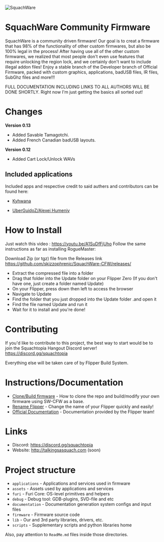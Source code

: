 ![SquachWare](https://user-images.githubusercontent.com/16942638/211815956-4dd70fca-97d8-49c5-a98b-08f2c7fa8786.jpg)


# SquachWare Community Firmware
SquachWare is a community driven firmware!  Our goal is to creat a firmware that has 98% of the functionality of other custom firmwares, but also be 100% legal in the process!  After having use all of the other custom firmwares, we realized that most people don't even use features that require unlocking the region lock, and we certainly don't want to include illegal addon files!  Enjoy a stable branch of the Developer branch of Official Firmware, packed with custom graphics, applications, badUSB files, IR files, SubGhz files and more!!!

FULL DOCUMENTATION INCLUDING LINKS TO ALL AUTHORS WILL BE DONE SHORTLY.
Right now I'm just getting the basics all sorted out!

# Changes
**Version 0.13**
- Added Savable Tamagotchi.
- Added French Canadian badUSB layouts.

**Version 0.12**
- Added Cart Lock/Unlock WAVs

## Included applications
Included apps and respective credit to said authers and contributors can be found here:

- [Kyhwana](https://github.com/kyhwana/latest_flipper_zero_apps)

- [UberGuidoZ/Alexei Humeniy](https://github.com/UberGuidoZ/Flipper/tree/main/Applications/Official)


# How to Install
Just watch this video : https://youtu.be/A1SuDfFjUho
Follow the same instructions as far as installing RogueMaster:

Download Zip (or tgz) file from the Releases link https://github.com/skizzophrenic/SquachWare-CFW/releases/
- Extract the compressed file into a folder
- Drag that folder into the Update folder on your Flipper Zero (If you don't have one, just create a folder named Update)
- On your Flipper, press down then left to access the browser
- Navigate to Update
- Find the folder that you just dropped into the Update folder .and open it
- Find the file named Update and run it
- Wait for it to install and you're done!

# Contributing
If you'd like to contribute to this project, the best way to start would be to join the Squachtopia Hangout Discord server! https://discord.gg/squachtopia

Everything else will be taken care of by Flipper Build System.

# Instructions/Documentation
- [Clone/Build firmware](https://github.com/CanadianSike/SquachWare-CFW/blob/dev/documentation/CloneFW.md) - How to clone the repo and build/modify your own firmware using SW-CFW as a base.
- [Rename Flipper](https://github.com/CanadianSike/SquachWare-CFW/blob/dev/documentation/NameChange.md) - Change the name of your Flipper quickly and easily!
- [Official Documentation](https://github.com/CanadianSike/SquachWare-CFW/blob/dev/documentation/OfficialDocumentation.md) - Documentation provided by the Flipper team!

# Links
- Discord: https://discord.gg/squachtopia
- Website: http://talkingsasquach.com (soon)


# Project structure
- `applications`    - Applications and services used in firmware
- `assets`          - Assets used by applications and services
- `furi`            - Furi Core: OS-level primitives and helpers
- `debug`           - Debug tool: GDB-plugins, SVD-file and etc
- `documentation`   - Documentation generation system configs and input files
- `firmware`        - Firmware source code
- `lib`             - Our and 3rd party libraries, drivers, etc.
- `scripts`         - Supplementary scripts and python libraries home

Also, pay attention to `ReadMe.md` files inside those directories.
